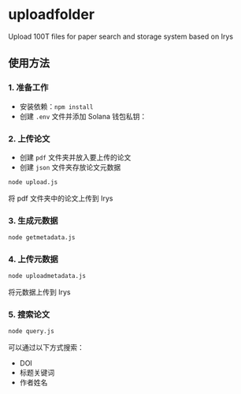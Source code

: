 # uploadfolder
Upload 100T files for paper search and storage system based on Irys

## 使用方法

### 1. 准备工作
- 安装依赖：`npm install`
- 创建 `.env` 文件并添加 Solana 钱包私钥：

### 2. 上传论文
- 创建 `pdf` 文件夹并放入要上传的论文
- 创建 `json` 文件夹存放论文元数据
```bash
node upload.js
```
将 pdf 文件夹中的论文上传到 Irys

### 3. 生成元数据
```bash
node getmetadata.js
```

### 4. 上传元数据
```bash
node uploadmetadata.js
```
将元数据上传到 Irys

### 5. 搜索论文
```bash
node query.js
```
可以通过以下方式搜索：
- DOI
- 标题关键词
- 作者姓名
